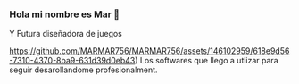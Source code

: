 ### Hola mi nombre es Mar 👋
 Y Futura diseñadora de juegos
 
https://github.com/MARMAR756/MARMAR756/assets/146102959/618e9d56-7310-4370-8ba9-631d39d0eb43)
Los softwares que llego a utlizar para seguir desarollandome profesionalment.
